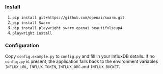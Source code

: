 ### Install
1. ``pip install git+https://github.com/openai/swarm.git``
2. ``pip install Swarm``
3. ``pip install playwright swarm openai beautifulsoup4``
4. ``playwright install``

### Configuration
Copy `config.example.py` to `config.py` and fill in your InfluxDB details. If no
`config.py` is present, the application falls back to the environment variables
`INFLUX_URL`, `INFLUX_TOKEN`, `INFLUX_ORG` and `INFLUX_BUCKET`.
